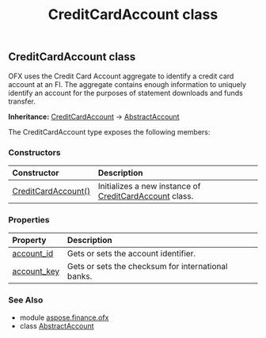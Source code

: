 ﻿---
title: CreditCardAccount class
second_title: Aspose.Finance for Python via .NET API References
description: 
type: docs
weight: 290
url: /python-net/aspose.finance.ofx/creditcardaccount/
is_root: false
---

## CreditCardAccount class

OFX uses the Credit Card Account aggregate to identify a credit card account at an FI. The aggregate contains enough information to uniquely identify an account for the purposes of statement downloads and funds transfer.



**Inheritance:** [CreditCardAccount](/finance/python-net/aspose.finance.ofx/creditcardaccount) → 
[AbstractAccount](/finance/python-net/aspose.finance.ofx/abstractaccount)



The CreditCardAccount type exposes the following members:

### Constructors
| Constructor | Description |
| :- | :- |
| [CreditCardAccount()](/finance/python-net/aspose.finance.ofx/creditcardaccount/__init__/#) | Initializes a new instance of [CreditCardAccount](/finance/python-net/aspose.finance.ofx/creditcardaccount) class. |


### Properties
| Property | Description |
| :- | :- |
| [account_id](/finance/python-net/aspose.finance.ofx/creditcardaccount/account_id) | Gets or sets the account identifier. |
| [account_key](/finance/python-net/aspose.finance.ofx/creditcardaccount/account_key) | Gets or sets the checksum for international banks. |


### See Also

* module [aspose.finance.ofx](../)
* class [AbstractAccount](/finance/python-net/aspose.finance.ofx/abstractaccount)
